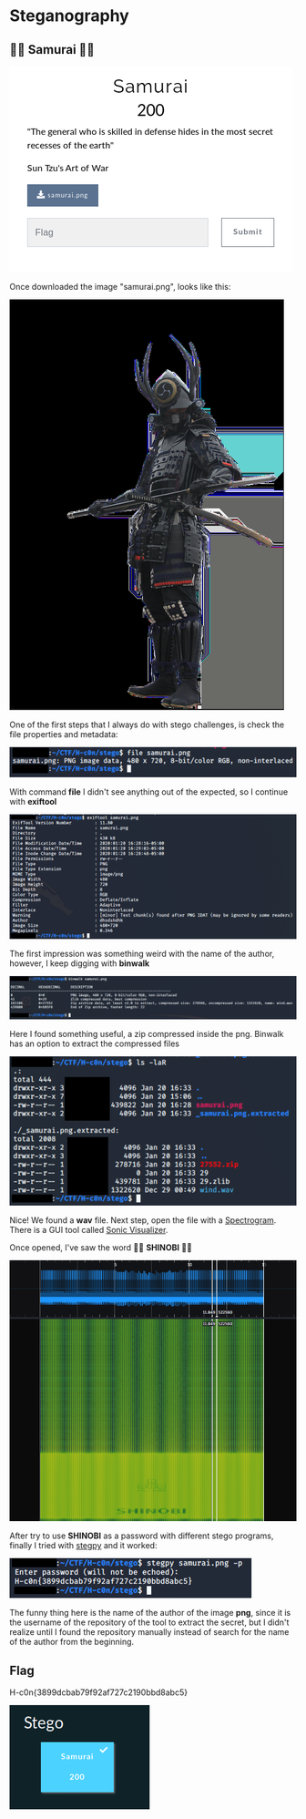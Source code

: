 # Steganography

## 🐱‍👤 Samurai 🐱‍👤

![Screenshot](https://raw.githubusercontent.com/Gh05t1nTh3SSH/Write-ups/master/CTF/H-c0n%202020/Images/Samurai/samurai_title.png)

Once downloaded the image "samurai.png", looks like this:

![Screenshot](https://github.com/Gh05t1nTh3SSH/Write-ups/blob/master/CTF/H-c0n%202020/Images/Samurai/samu.png)

One of the first steps that I always do with stego challenges, is check the file properties and metadata:

![Screenshot](https://raw.githubusercontent.com/Gh05t1nTh3SSH/Write-ups/master/CTF/H-c0n%202020/Images/Samurai/filesamu.png)

With command **file** I didn't see anything out of the expected, so I continue with **exiftool**

![Screenshot](https://raw.githubusercontent.com/Gh05t1nTh3SSH/Write-ups/master/CTF/H-c0n%202020/Images/Samurai/exiftool.png)

The first impression was something weird with the name of the author, however, I keep digging with **binwalk**

![Screenshot](https://raw.githubusercontent.com/Gh05t1nTh3SSH/Write-ups/master/CTF/H-c0n%202020/Images/Samurai/binwalk.png)

Here I found something useful, a zip compressed inside the png. Binwalk has an option to extract the compressed files

![Screenshot](https://github.com/Gh05t1nTh3SSH/Write-ups/blob/master/CTF/H-c0n%202020/Images/Samurai/listextractof.png)

Nice! We found a **wav** file. Next step, open the file with a [Spectrogram](https://en.wikipedia.org/wiki/Spectrogram). There is a GUI tool called [Sonic Visualizer](https://www.sonicvisualiser.org/). 

Once opened, I've saw the word 🐱‍👤 **SHINOBI** 🐱‍👤

![Screenshot](https://raw.githubusercontent.com/Gh05t1nTh3SSH/Write-ups/master/CTF/H-c0n%202020/Images/Samurai/spectro.png)

After try to use **SHINOBI** as a password with different stego programs, finally I tried with [stegpy](https://github.com/dhsdshdhk/stegpy) and it worked:

![Screenshot](https://raw.githubusercontent.com/Gh05t1nTh3SSH/Write-ups/master/CTF/H-c0n%202020/Images/Samurai/stegpy.png)

The funny thing here is the name of the author of the image **png**, since it is the username of the repository of the tool to extract the secret, but I didn't realize until I found the repository manually instead of search for the name of the author from the beginning.

## Flag

H-c0n{3899dcbab79f92af727c2190bbd8abc5}

![Screenshot](https://raw.githubusercontent.com/Gh05t1nTh3SSH/Write-ups/master/CTF/H-c0n%202020/Images/Samurai/complete.png)
